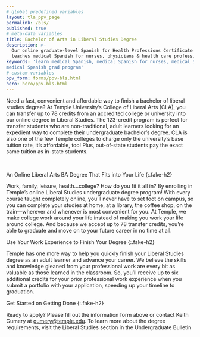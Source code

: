 ```yaml
---
# global predefined variables
layout: tla_ppv_page
permalink: /bls/
published: true
# meta-data variables
title: Bachelor of Arts in Liberal Studies Degree
description: >-
  Our online graduate-level Spanish for Health Professions Certificate program
  teaches medical Spanish for nurses, physicians & health care professionals.
keywords: 'learn medical Spanish, medical Spanish for nurses, medical Spanish for physicians, 
medical Spanish grad program'
# custom variables
ppv_form: forms/ppv-bls.html
hero: hero/ppv-bls.html
---
```


Need a fast, convenient and affordable way to finish a bachelor of liberal studies degree? At Temple University’s College of Liberal Arts (CLA), you can transfer up to 78 credits from an accredited college or university into our online degree in Liberal Studies. The 123-credit program is perfect for transfer students who are non-traditional, adult learners looking for an expedient way to complete their undergraduate bachelor’s degree. 
CLA is also one of the few Temple colleges to charge only the university’s base tuition rate, it’s affordable, too! Plus, out-of-state students pay the exact same tuition as in-state students.

<br>

An Online Liberal Arts BA Degree That Fits into Your Life
{:.fake-h2}

Work, family, leisure, health…college? How do you fit it all in? By enrolling in Temple’s online Liberal Studies undergraduate degree program! With every course taught completely online, you’ll never have to set foot on campus, so you can complete your studies at home, at a library, the coffee shop, on the train—wherever and whenever is most convenient for you. At Temple, we make college work around your life instead of making you work your life around college. And because we accept up to 78 transfer credits, you’re able to graduate and move on to your future career in no time at all.
<br>

Use Your Work Experience to Finish Your Degree
{:.fake-h2}

Temple has one more way to help you quickly finish your Liberal Studies degree as an adult learner and advance your career. We believe the skills and knowledge gleaned from your professional work are every bit as valuable as those learned in the classroom. So, you’ll receive up to six additional credits for your prior professional work experience when you submit a portfolio with your application, speeding up your timeline to graduation.
<br>

Get Started on Getting Done
{:.fake-h2}

Ready to apply? Please fill out the information form above or contact Keith Gumery at gumery@temple.edu. To learn more about the degree requirements, visit the Liberal Studies section in the Undergraduate Bulletin

